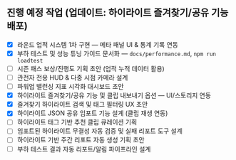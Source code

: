 ## 진행 예정 작업 (업데이트: 하이라이트 즐겨찾기/공유 기능 배포)
- [x] 라운드 업적 시스템 1차 구현 — 메타 패널 UI & 통계 기록 연동
- [x] 부하 테스트 및 성능 튜닝 가이드 문서화 — `docs/performance.md`, `npm run loadtest`
- [ ] 시즌 패스 보상/진행도 기획 초안 (업적 누적 데이터 활용)
- [ ] 관전자 전용 HUD & 다중 시점 카메라 설계
- [ ] 파워업 밸런싱 지표 시각화 대시보드 초안
- [x] 하이라이트 즐겨찾기/공유 기능 및 클립 내보내기 옵션 — UI/스토리지 연동
- [x] 즐겨찾기 하이라이트 검색 및 태그 필터링 UX 초안
- [x] 하이라이트 JSON 공유 임포트 기능 설계 (클립 재생 연동)
- [ ] 하이라이트 태그 기반 추천 클립 큐레이션 기획
- [ ] 임포트된 하이라이트 무결성 자동 검증 및 실패 리포트 도구 설계
- [ ] 하이라이트 기반 주간 리포트 자동 생성 기획 초안
- [ ] 부하 테스트 결과 자동 리포트/알림 파이프라인 설계
